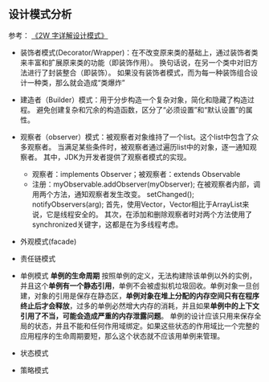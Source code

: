 ## 设计模式分析
参考：
[《2W 字详解设计模式》](https://mp.weixin.qq.com/s/n33Fv08-CWd4yi69u2M_3g)

- 装饰者模式(Decorator/Wrapper)：在不改变原来类的基础上，通过装饰者类来丰富和扩展原来类的功能（即装饰作用）。
换句话说，在另一个类中对旧方法进行了封装整合（即装饰）。
如果没有装饰者模式，而为每一种装饰组合设计一种类，那么就会造成“类爆炸”

- 建造者（Builder）模式：用于分步构造一个复杂对象，简化和隐藏了构造过程。
避免创建复杂和冗余的构造函数，区分了“必须设置”和“默认设置”的属性。

- 观察者（observer）模式：被观察者对象维持了一个list。这个list中包含了众多观察者。
当满足某些条件时，被观察者通过遍历list中的对象，逐一通知观察者。
其中，JDK为开发者提供了观察者模式的实现。
	- 观察者：implements Observer；被观察者：extends Observable
	- 注册：myObservable.addObserver(myObserver);
	在被观察者内部，调用两个方法，通知观察者发生改变。
				setChanged();
        notifyObservers(arg);
	首先，使用Vector，Vector相比于ArrayList来说，它是线程安全的。
	其次，在添加和删除观察者时对两个方法使用了synchronized关键字，这都是在为多线程考虑。



- 外观模式(facade)



- 责任链模式


- 单例模式
**单例的生命周期**
按照单例的定义，无法构建除该单例以外的实例，并且这个**单例有一个静态引用**，单例不会被虚拟机垃圾回收。单例对象一旦创建，对象的引用是保存在静态区，**单例对象在堆上分配的内存空间只有在程序终止后才会释放**，过多的单例必然增大内存的消耗，并且如果**单例中的上下文引用了不当，可能会造成严重的内存泄露问题**。
单例的设计应该只用来保存全局的状态，并且不能和任何作用域绑定。如果这些状态的作用域比一个完整的应用程序的生命周期要短，那么这个状态就不应该用单例来管理。

- 状态模式




- 策略模式

